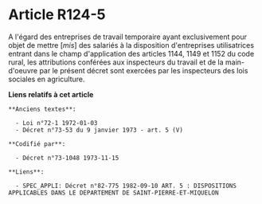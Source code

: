 # Article R124-5

A l'égard des entreprises de travail temporaire ayant exclusivement pour objet de mettre [*mis*] des salariés à la
disposition d'entreprises utilisatrices entrant dans le champ d'application des articles 1144, 1149 et 1152 du code rural,
les attributions conférées aux inspecteurs du travail et de la main-d'oeuvre par le présent décret sont exercées par les
inspecteurs des lois sociales en agriculture.

**Liens relatifs à cet article**

	**Anciens textes**:

	  - Loi n°72-1 1972-01-03
	  - Décret n°73-53 du 9 janvier 1973 - art. 5 (V)

	**Codifié par**:

	  - Décret n°73-1048 1973-11-15

	**Liens**:

	  - SPEC_APPLI: Décret n°82-775 1982-09-10 ART. 5 : DISPOSITIONS APPLICABLES DANS LE DEPARTEMENT DE SAINT-PIERRE-ET-MIQUELON
